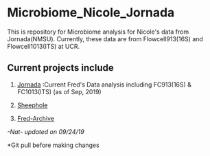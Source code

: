# Microbiome_Nicole_Jornada

This is repository for Microbiome analysis for Nicole's data from Jornada(NMSU). 
Currently, these data are from Flowcell913(16S) and Flowcell1013(ITS) at UCR.

## Current projects include

1. [Jornada](Jornada/) :Current Fred's Data analysis including FC913(16S) & FC1013(ITS) (as of Sep, 2019)

2. [Sheephole](Sheephole/)

3. [Fred-Archive](FRED/)



*-Nat- updated on 09/24/19*

*Git pull before making changes
